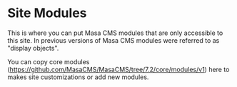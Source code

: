 # Site Modules

This is where you can put Masa CMS modules that are only accessible to this site. In previous versions of Masa CMS modules were referred to as "display objects".

You can copy core modules (https://github.com/MasaCMS/MasaCMS/tree/7.2/core/modules/v1) here to makes site customizations or add new modules.
